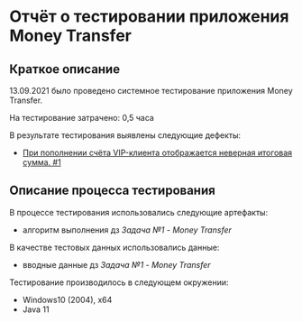 # Отчёт о тестировании приложения Money Transfer

## Краткое описание

13.09.2021 было проведено системное тестирование приложения Money Transfer.

На тестирование затрачено: 0,5 часа

В результате тестирования выявлены следующие дефекты:
* [При пополнении счёта VIP-клиента отображается неверная итоговая сумма. #1](https://github.com/MarinaSev/HWJava1-Money-Transfer/issues/1#issue-994970700)


## Описание процесса тестирования

В процессе тестирования использовались следующие артефакты:
* алгоритм выполнения дз *Задача №1 - Money Transfer*

В качестве тестовых данных использовались данные:
* вводные данные дз *Задача №1 - Money Transfer*

Тестирование производилось в следующем окружении:
* Windows10 (2004), х64
* Java 11
